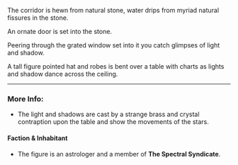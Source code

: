 The corridor is hewn from natural stone, water drips from myriad natural fissures in the stone.  

An ornate door is set into the stone.

Peering through the grated window set into it you catch glimpses of light and shadow.

A tall figure pointed hat and robes is bent over a table with charts as lights and shadow dance across the ceiling. 

---

### More Info:

* The light and shadows are cast by a strange brass and crystal contraption upon the table and show the movements of the stars.

#### Faction & Inhabitant

* The figure is an astrologer and a member of **The Spectral Syndicate**.